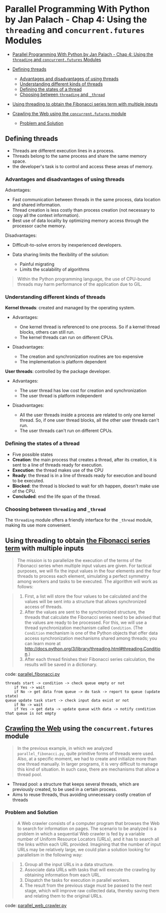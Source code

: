 # Parallel Programming With Python by Jan Palach - Chap 4: Using the `threading` and `concurrent.futures` Modules

<!-- toc orderedList:0 -->

 - [Parallel Programming With Python by Jan Palach - Chap 4: Using the `threading` and `concurrent.futures` Modules](#parallel-programming-with-python-by-jan-palach-chap-4-using-the-threading-and-concurrentfutures-modules)

  - [Defining threads](#defining-threads)

    - [Advantages and disadvantages of using threads](#advantages-and-disadvantages-of-using-threads)
    - [Understanding different kinds of threads](#understanding-different-kinds-of-threads)
    - [Defining the states of a thread](#defining-the-states-of-a-thread)
    - [Choosing between `threading` and `_thread`](#choosing-between-threading-and-_thread)

  - [Using threading to obtain the Fibonacci series term with multiple inputs](#using-threading-to-obtain-the-fibonacci-series-termpy-parallel-c3_parallelizable_problemmd-with-multiple-inputs)
  - [Crawling the Web using the `concurrent.futures` module](#crawling-the-webpy-parallel-c3_parallelizable_problemmd-using-the-concurrentfutures-module)

    - [Problem and Solution](#problem-and-solution)

<!-- tocstop -->

 ## Defining threads

- Threads are different execution lines in a process.
- Threads belong to the same process and share the same memory space.
- the developer's task is to control and access these areas of memory.

### Advantages and disadvantages of using threads

Advantages:

- Fast communication between threads in the same process, data location and shared information.
- Thread creation is less costly than process creation (not necessary to copy all the context information).
- Best use of data locality by optimizing memory access through the processor cache memory.

Disadvantages:

- Difficult-to-solve errors by inexperienced developers.
- Data sharing limits the flexibility of the solution:

  - Painful migrating
  - Limits the scalability of algorithms

> Within the Python programming language, the use of CPU-bound threads may harm performance of the application due to GIL.

### Understanding different kinds of threads

**Kernel threads**: created and managed by the operating system.

- Advantages:

  - One kernel thread is referenced to one process. So if a kernel thread blocks, others can still run.
  - The kernel threads can run on different CPUs.

- Disadvantages:

  - The creation and synchronization routines are too expensive
  - The implementation is platform dependent

**User threads**: controlled by the package developer.

- Advantages:

  - The user thread has low cost for creation and synchronization
  - The user thread is platform independent

- Disadvantages:

  - All the user threads inside a process are related to only one kernel thread. So, if one user thread blocks, all the other user threads can't run.
  - The user threads can't run on different CPUs.

### Defining the states of a thread

- Five possible states
- **Creation**: the main process that creates a thread, after its creation, it is sent to a line of threads ready for execution.
- **Execution**: the thread makes use of the CPU
- **Ready**: the thread is in a line of threads ready for execution and bound to be executed.
- **Blocked**: the thread is blocked to wait for sth happen, doesn't make use of the CPU.
- **Concluded**: end the life span of the thread.

### Choosing between `threading` and `_thread`

The `threading` module offers a friendly interface for the `_thread` module, making its use more convenient.

## Using threading to obtain [the Fibonacci series term](py-parallel-c3_parallelizable_problem.md) with multiple inputs

> The mission is to parallelize the execution of the terms of the Fibonacci series when multiple input values are given. For tactical purposes, we will fix the input values in the four elements and the four threads to process each element, simulating a perfect symmetry among workers and tasks to be executed. The algorithm will work as follows:

> 1. First, a list will store the four values to be calculated and the values will be sent into a structure that allows synchronized access of threads.
> 2. After the values are sent to the synchronized structure, the threads that calculate the Fibonacci series need to be advised that the values are ready to be processed. For this, we will use a thread synchronization mechanism called `Condition`. (The `Condition` mechanism is one of the Python objects that offer data access synchronization mechanisms shared among threads; you can learn more at <http://docs.python.org/3/library/threading.html#threading.Condition>.)
> 3. After each thread finishes their Fibonacci series calculation, the results will be saved in a dictionary.

code: [parallel_fibonacci.py](assets/codes/chap_4_code/parallel_fibonacci.py)

```
threads start -> condition -> check queue empty or not
    if Yes -> wait
    if No -> get data from queue -> do task -> report to queue (update state)
queue update task start -> check input data exist or not
    if No -> wait
    if Yes -> get data -> update queue with data -> notify condition that queue is not empty
```

## [Crawling the Web](py-parallel-c3_parallelizable_problem.md) using the `concurrent.futures` module

> In the previous example, in which we analyzed `parallel_fibonacci.py`, quite primitive forms of threads were used. Also, at a specific moment, we had to create and initialize more than one thread manually. In larger programs, it is very difficult to manage this kind of situation. In such case, there are mechanisms that allow a thread pool.

- Thread pool: a structure that keeps several threads, which are previously created, to be used in a certain process.
- Aims to reuse threads, thus avoiding unnecessary costly creation of threads

### Problem and Solution

> A Web crawler consists of a computer program that browses the Web to search for information on pages. The scenario to be analyzed is a problem in which a sequential Web crawler is fed by a variable number of Uniform Resource Locators (URLs), and it has to search all the links within each URL provided. Imagining that the number of input URLs may be relatively large, we could plan a solution looking for parallelism in the following way:

> 1. Group all the input URLs in a data structure.
> 2. Associate data URLs with tasks that will execute the crawling by obtaining information from each URL.
> 3. Dispatch the tasks for execution in parallel workers.
> 4. The result from the previous stage must be passed to the next stage, which will improve raw collected data, thereby saving them and relating them to the original URLs.

code: [parallel_web_crawler.py](assets/codes/chap_4_code/parallel_web_crawler.py)
